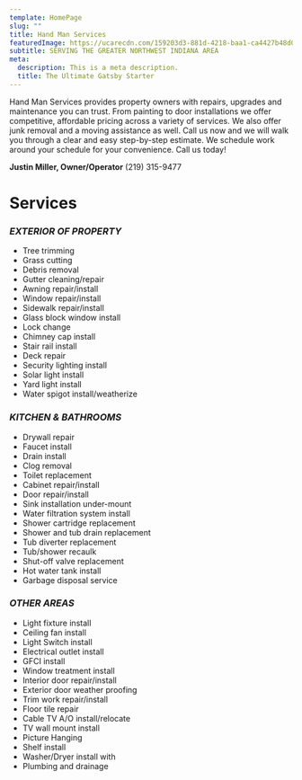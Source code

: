 ```yaml
---
template: HomePage
slug: ""
title: Hand Man Services
featuredImage: https://ucarecdn.com/159203d3-881d-4218-baa1-ca4427b48d0d/
subtitle: SERVING THE GREATER NORTHWEST INDIANA AREA
meta:
  description: This is a meta description.
  title: The Ultimate Gatsby Starter
---
```

Hand Man Services provides property owners with repairs, upgrades and maintenance you can trust. From painting to door installations we offer competitive, affordable pricing across a variety of services. We also offer junk removal and a moving assistance as well. Call us now and we will walk you through a clear and easy step-by-step estimate. We schedule work around your schedule for your convenience. Call us today!

**Justin Miller, Owner/Operator**
(219) 315-9477

# Services

### *EXTERIOR OF PROPERTY*

* Tree trimming
* Grass cutting
* Debris removal
* Gutter cleaning/repair
* Awning repair/install
* Window repair/install
* Sidewalk repair/install
* Glass block window install
* Lock change
* Chimney cap install
* Stair rail install
* Deck repair
* Security lighting install
* Solar light install
* Yard light install
* Water spigot install/weatherize



### *KITCHEN & BATHROOMS*

* Drywall repair
* Faucet install
* Drain install
* Clog removal
* Toilet replacement
* Cabinet repair/install
* Door repair/install
* Sink installation under-mount
* Water filtration system install
* Shower cartridge replacement
* Shower and tub drain replacement
* Tub diverter replacement
* Tub/shower recaulk
* Shut-off valve replacement
* Hot water tank install
* Garbage disposal service



### *OTHER AREAS*

* Light fixture install
* Ceiling fan install
* Light Switch install
* Electrical outlet install
* GFCI install
* Window treatment install
* Interior door repair/install
* Exterior door weather proofing
* Trim work repair/install
* Floor tile repair
* Cable TV A/O install/relocate
* TV wall mount install
* Picture Hanging
* Shelf install
* Washer/Dryer install with
* Plumbing and drainage